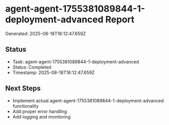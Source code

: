 # agent-agent-1755381089844-1-deployment-advanced Report

Generated: 2025-08-18T16:12:47.659Z

## Status
- Task: agent-agent-1755381089844-1-deployment-advanced
- Status: Completed
- Timestamp: 2025-08-18T16:12:47.659Z

## Next Steps
- Implement actual agent-agent-1755381089844-1-deployment-advanced functionality
- Add proper error handling
- Add logging and monitoring
